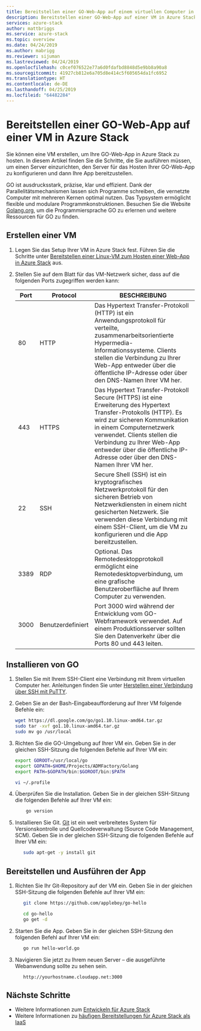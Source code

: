 ```yaml
---
title: Bereitstellen einer GO-Web-App auf einem virtuellen Computer in Azure Stack | Microsoft-Dokumentation
description: Bereitstellen einer GO-Web-App auf einer VM in Azure Stack
services: azure-stack
author: mattbriggs
ms.service: azure-stack
ms.topic: overview
ms.date: 04/24/2019
ms.author: mabrigg
ms.reviewer: sijuman
ms.lastreviewed: 04/24/2019
ms.openlocfilehash: c0cef076522e77a6d0fdafbd8848d5e9bb8a90a8
ms.sourcegitcommit: 41927cb812e6a705d8e414c5f605654da1fc6952
ms.translationtype: HT
ms.contentlocale: de-DE
ms.lasthandoff: 04/25/2019
ms.locfileid: "64482284"
---
```

# <a name="how-to-deploy-a-go-web-app-to-a-vm-in-azure-stack"></a>Bereitstellen einer GO-Web-App auf einer VM in Azure Stack

Sie können eine VM erstellen, um Ihre GO-Web-App in Azure Stack zu hosten. In diesem Artikel finden Sie die Schritte, die Sie ausführen müssen, um einen Server einzurichten, den Server für das Hosten Ihrer GO-Web-App zu konfigurieren und dann Ihre App bereitzustellen.

GO ist ausdrucksstark, präzise, klar und effizient. Dank der Parallelitätsmechanismen lassen sich Programme schreiben, die vernetzte Computer mit mehreren Kernen optimal nutzen. Das Typsystem ermöglicht flexible und modulare Programmkonstruktionen. Besuchen Sie die Website [Golang.org](https://golang.org), um die Programmiersprache GO zu erlernen und weitere Ressourcen für GO zu finden.

## <a name="create-a-vm"></a>Erstellen einer VM

1. Legen Sie das Setup Ihrer VM in Azure Stack fest. Führen Sie die Schritte unter [Bereitstellen einer Linux-VM zum Hosten einer Web-App in Azure Stack](azure-stack-dev-start-howto-deploy-linux.md) aus.

2. Stellen Sie auf dem Blatt für das VM-Netzwerk sicher, dass auf die folgenden Ports zugegriffen werden kann:

    | Port | Protocol | BESCHREIBUNG |
    | --- | --- | --- |
    | 80 | HTTP | Das Hypertext Transfer-Protokoll (HTTP) ist ein Anwendungsprotokoll für verteilte, zusammenarbeitsorientierte Hypermedia-Informationssysteme. Clients stellen die Verbindung zu Ihrer Web-App entweder über die öffentliche IP-Adresse oder über den DNS-Namen Ihrer VM her. |
    | 443 | HTTPS | Das Hypertext Transfer-Protokoll Secure (HTTPS) ist eine Erweiterung des Hypertext Transfer-Protokolls (HTTP). Es wird zur sicheren Kommunikation in einem Computernetzwerk verwendet. Clients stellen die Verbindung zu Ihrer Web-App entweder über die öffentliche IP-Adresse oder über den DNS-Namen Ihrer VM her. |
    | 22 | SSH | Secure Shell (SSH) ist ein kryptografisches Netzwerkprotokoll für den sicheren Betrieb von Netzwerkdiensten in einem nicht gesicherten Netzwerk. Sie verwenden diese Verbindung mit einem SSH-Client, um die VM zu konfigurieren und die App bereitzustellen. |
    | 3389 | RDP | Optional. Das Remotedesktopprotokoll ermöglicht eine Remotedesktopverbindung, um eine grafische Benutzeroberfläche auf Ihrem Computer zu verwenden.   |
    | 3000 | Benutzerdefiniert | Port 3000 wird während der Entwicklung vom GO-Webframework verwendet. Auf einem Produktionsserver sollten Sie den Datenverkehr über die Ports 80 und 443 leiten. |

## <a name="install-go"></a>Installieren von GO

1. Stellen Sie mit Ihrem SSH-Client eine Verbindung mit Ihrem virtuellen Computer her. Anleitungen finden Sie unter [Herstellen einer Verbindung über SSH mit PuTTY](azure-stack-dev-start-howto-ssh-public-key.md#connect-via-ssh-with-putty).
1. Geben Sie an der Bash-Eingabeaufforderung auf Ihrer VM folgende Befehle ein:

    ```bash  
    wget https://dl.google.com/go/go1.10.linux-amd64.tar.gz
    sudo tar -xvf go1.10.linux-amd64.tar.gz
    sudo mv go /usr/local
    ```

2. Richten Sie die GO-Umgebung auf Ihrer VM ein. Geben Sie in der gleichen SSH-Sitzung die folgenden Befehle auf Ihrer VM ein:

    ```bash  
    export GOROOT=/usr/local/go
    export GOPATH=$HOME/Projects/ADMFactory/Golang
    export PATH=$GOPATH/bin:$GOROOT/bin:$PATH

    vi ~/.profile
    ```

3. Überprüfen Sie die Installation. Geben Sie in der gleichen SSH-Sitzung die folgenden Befehle auf Ihrer VM ein:

    ```bash  
        go version
    ```

3. Installieren Sie Git. [Git](https://git-scm.com) ist ein weit verbreitetes System für Versionskontrolle und Quellcodeverwaltung (Source Code Management, SCM). Geben Sie in der gleichen SSH-Sitzung die folgenden Befehle auf Ihrer VM ein:

    ```bash  
       sudo apt-get -y install git
    ```

## <a name="deploy-and-run-the-app"></a>Bereitstellen und Ausführen der App

1. Richten Sie Ihr Git-Repository auf der VM ein. Geben Sie in der gleichen SSH-Sitzung die folgenden Befehle auf Ihrer VM ein:

    ```bash  
       git clone https://github.com/appleboy/go-hello
    
       cd go-hello
       go get -d
    ```

2. Starten Sie die App. Geben Sie in der gleichen SSH-Sitzung den folgenden Befehl auf Ihrer VM ein:

    ```bash  
       go run hello-world.go
    ```

3.  Navigieren Sie jetzt zu Ihrem neuen Server – die ausgeführte Webanwendung sollte zu sehen sein.

    ```HTTP  
       http://yourhostname.cloudapp.net:3000
    ```

## <a name="next-steps"></a>Nächste Schritte

- Weitere Informationen zum [Entwickeln für Azure Stack](azure-stack-dev-start.md)
- Weitere Informationen zu [häufigen Bereitstellungen für Azure Stack als IaaS](azure-stack-dev-start-deploy-app.md)